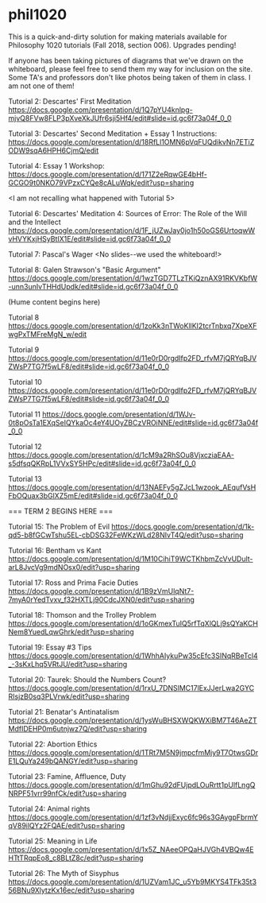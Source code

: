 # phil1020
This is a quick-and-dirty solution for making materials available for Philosophy 1020 tutorials (Fall 2018, section 006). Upgrades pending!

If anyone has been taking pictures of diagrams that we've drawn on the whiteboard, please feel free to send them my way for inclusion on the site. Some TA's and professors don't like photos being taken of them in class. I am not one of them!

Tutorial 2: Descartes' First Meditation
https://docs.google.com/presentation/d/1Q7pYU4knlpg-mjvQ8FVw8FLP3pXveXkJUfr6sji5Hf4/edit#slide=id.gc6f73a04f_0_0

Tutorial 3: Descartes' Second Meditation + Essay 1 Instructions:
https://docs.google.com/presentation/d/18RfLl1OMN6pVqFUQdikvNn7ETiZODW9sqA6HPH6CjmQ/edit

Tutorial 4: Essay 1 Workshop:
https://docs.google.com/presentation/d/171Z2eRqwGE4bHf-GCGO9t0NKO79VPzxCYQe8cALuWqk/edit?usp=sharing

<I am not recalling what happened with Tutorial 5>

Tutorial 6: Descartes' Meditation 4: Sources of Error: The Role of the Will and the Intellect
https://docs.google.com/presentation/d/1F_jUZwJay0jo1h50oGS6UrtoqwWvHVYKxjHSyBtIX1E/edit#slide=id.gc6f73a04f_0_0

Tutorial 7: Pascal's Wager
<No slides--we used the whiteboard!>

Tutorial 8: Galen Strawson's "Basic Argument"
https://docs.google.com/presentation/d/1wzTGD7TLzTKiQznAX91RKVKbfW-unn3unIvTHHdUpdk/edit#slide=id.gc6f73a04f_0_0


(Hume content begins here)

Tutorial 8
https://docs.google.com/presentation/d/1zoKk3nTWoKllKI2tcrTnbxq7XpeXFwgPxTMFreMgN_w/edit

Tutorial 9
https://docs.google.com/presentation/d/11e0rD0rgdIfp2FD_rfvM7jQRYqBJVZWsP7TG7f5wLF8/edit#slide=id.gc6f73a04f_0_0

Tutorial 10
https://docs.google.com/presentation/d/11e0rD0rgdIfp2FD_rfvM7jQRYqBJVZWsP7TG7f5wLF8/edit#slide=id.gc6f73a04f_0_0

Tutorial 11
https://docs.google.com/presentation/d/1WJv-0t8pOsTa1EXqSeIQYkaOc4eY4UOyZBCzVROiNNE/edit#slide=id.gc6f73a04f_0_0

Tutorial 12
https://docs.google.com/presentation/d/1cM9a2RhSOu8VjxcziaEAA-s5dfsqQKRpL1VVxSY5HPc/edit#slide=id.gc6f73a04f_0_0

Tutorial 13
https://docs.google.com/presentation/d/13NAEFy5gZJcL1wzook_AEqufVsHFbOQuax3bGlXZ5mE/edit#slide=id.gc6f73a04f_0_0

=== TERM 2 BEGINS HERE ===

Tutorial 15: The Problem of Evil
https://docs.google.com/presentation/d/1k-qd5-b8fGCwTshu5EL-cbDSG32FeWKzWLd28NIvT4Q/edit?usp=sharing

Tutorial 16: Bentham vs Kant
https://docs.google.com/presentation/d/1M10CihiT9WCTKhbmZcVvUDult-arL8JvcVg9mdNOsx0/edit?usp=sharing

Tutorial 17: Ross and Prima Facie Duties
https://docs.google.com/presentation/d/1B9zVmUlqNt7-7myA0rYedTvxv_f32HXTLj90CdcJXN0/edit?usp=sharing

Tutorial 18: Thomson and the Trolley Problem
https://docs.google.com/presentation/d/1oGKmexTuIQ5rfTqXlQLj9sQYaKCHNem8YuedLqwGhrk/edit?usp=sharing

Tutorial 19: Essay #3 Tips
https://docs.google.com/presentation/d/1WhhAIykuPw35cEfc3SINqRBeTcl4_-3sKxLhq5VRtJU/edit?usp=sharing

Tutorial 20: Taurek: Should the Numbers Count?
https://docs.google.com/presentation/d/1rxU_7DNSlMC17lExJJerLwa2GYCRIsjzB0sq3PLVrwk/edit?usp=sharing

Tutorial 21: Benatar's Antinatalism
https://docs.google.com/presentation/d/1ysWuBHSXWQKWXiBM7T46AeZTMdfIDEHP0m6utnjwz7Q/edit?usp=sharing

Tutorial 22: Abortion Ethics
https://docs.google.com/presentation/d/1TRt7M5N9jmpcfmMjy9T7OtwsGDrE1LQuYa249bQANGY/edit?usp=sharing

Tutorial 23: Famine, Affluence, Duty
https://docs.google.com/presentation/d/1mGhu92dFUjpdLOuRrtt1pUlfLngQNRPF51vrr99nfCk/edit?usp=sharing

Tutorial 24: Animal rights
https://docs.google.com/presentation/d/1zf3vNdjjExyc6fc96s3GAygpFbrmYqV89ilQYz2FQAE/edit?usp=sharing

Tutorial 25: Meaning in Life
https://docs.google.com/presentation/d/1x5Z_NAeeOPQaHJVGh4VBQw4EHTtTRqpEo8_c8BLtZ8c/edit?usp=sharing

Tutorial 26: The Myth of Sisyphus
https://docs.google.com/presentation/d/1UZVam1JC_u5Yb9MKYS4TFk35t356BNu9XlytzKx16ec/edit?usp=sharing
